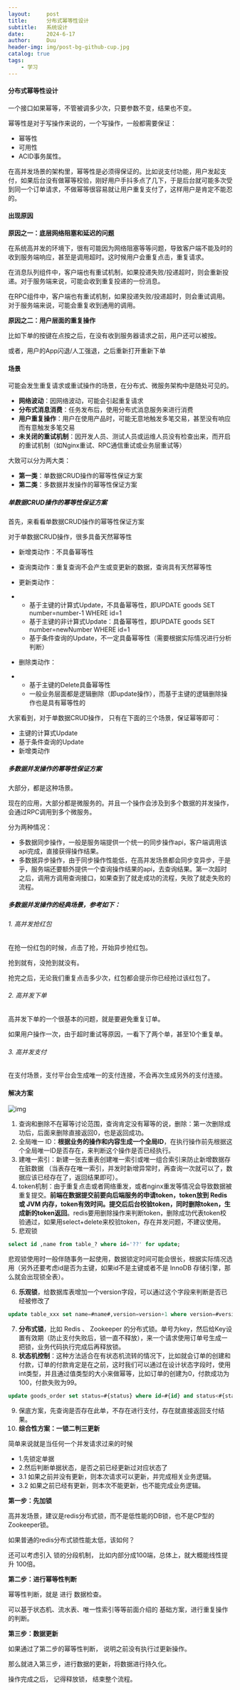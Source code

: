 ```yaml
---
layout:     post
title:      分布式幂等性设计
subtitle:   系统设计
date:       2024-6-17
author:     Duu
header-img: img/post-bg-github-cup.jpg
catalog: true
tags:
    - 学习
---
```


#### **分布式幂等性设计**

一个接口如果幂等，不管被调多少次，只要参数不变，结果也不变。

幂等性是对于写操作来说的，一个写操作，一般都需要保证：

- 幂等性
- 可用性
- ACID事务属性。

 在高并发场景的架构里，幂等性是必须得保证的。比如说支付功能，用户发起支付，如果后台没有做幂等校验，刚好用户手抖多点了几下，于是后台就可能多次受到同一个订单请求，不做幂等很容易就让用户重复支付了，这样用户是肯定不能忍的。 

#### 出现原因

**原因之一：底层网络阻塞和延迟的问题**

在系统高并发的环境下，很有可能因为网络阻塞等等问题，导致客户端不能及时的收到服务端响应，甚至是调用超时。这时候用户会重复点击，重复请求。

在消息队列组件中，客户端也有重试机制，如果投递失败/投递超时，则会重新投递。对于服务端来说，可能会收到重复投递的一份消息。

在RPC组件中，客户端也有重试机制，如果投递失败/投递超时，则会重试调用。对于服务端来说，可能会重复收到通用的调用。

**原因之二：用户层面的重复操作**

比如下单的按键在点按之后，在没有收到服务器请求之前，用户还可以被按。

或者，用户的App闪退/人工强退，之后重新打开重新下单

#### 场景

可能会发生重复请求或重试操作的场景，在分布式、微服务架构中是随处可见的。

- **网络波动**：因网络波动，可能会引起重复请求
- **分布式消息消费**：任务发布后，使用分布式消息服务来进行消费
- **用户重复操作**：用户在使用产品时，可能无意地触发多笔交易，甚至没有响应而有意触发多笔交易
- **未关闭的重试机制**：因开发人员、测试人员或运维人员没有检查出来，而开启的重试机制（如Nginx重试、RPC通信重试或业务层重试等）

大致可以分为两大类：

- **第一类**：单数据CRUD操作的幂等性保证方案
- **第二类**：多数据并发操作的幂等性保证方案

##### 单数据CRUD操作的幂等性保证方案

首先，来看看单数据CRUD操作的幂等性保证方案

对于单数据CRUD操作，很多具备天然幂等性

- 新增类动作：不具备幂等性
- 查询类动作：重复查询不会产生或变更新的数据，查询具有天然幂等性
- 更新类动作：

- - 基于主键的计算式Update，不具备幂等性，即UPDATE goods SET number=number-1 WHERE id=1
  - 基于主键的非计算式Update：具备幂等性，即UPDATE goods SET number=newNumber WHERE id=1
  - 基于条件查询的Update，不一定具备幂等性（需要根据实际情况进行分析判断）

- 删除类动作：

- - 基于主键的Delete具备幂等性
  - 一般业务层面都是逻辑删除（即update操作），而基于主键的逻辑删除操作也是具有幂等性的

大家看到，对于单数据CRUD操作， 只有在下面的三个场景，保证幂等即可：

- 主键的计算式Update
- 基于条件查询的Update
- 新增类动作

##### 多数据并发操作的幂等性保证方案

大部分，都是这种场景。

现在的应用，大部分都是微服务的。并且一个操作会涉及到多个数据的并发操作，会通过RPC调用到多个微服务。

分为两种情况：

- 多数据同步操作，一般是服务端提供一个统一的同步操作api，客户端调用该api完成，直接获得操作结果。
- 多数据异步操作，由于同步操作性能低，在高并发场景都会同步变异步，于是乎，服务端还要额外提供一个查询操作结果的api，去查询结果。第一次超时之后，调用方调用查询接口，如果查到了就走成功的流程，失败了就走失败的流程。

##### 多数据并发操作的经典场景，参考如下：

###### 1. 高并发抢红包

在抢一份红包的时候，点击了抢，开始异步抢红包。

抢到就有，没抢到就没有。

抢完之后，无论我们重复点击多少次，红包都会提示你已经抢过该红包了。

###### 2. 高并发下单

高并发下单的一个很基本的问题，就是要避免重复订单。

如果用户操作一次，由于超时重试等原因，一看下了两个单，甚至10个重复单。

###### 3. 高并发支付

在支付场景，支付平台会生成唯一的支付连接，不会再次生成另外的支付连接。

#### 解决方案

![img](https://cdn.jsdelivr.net/gh/0oHo0/Picture@main/img/202406171701830.png)

1. 查询和删除不在幂等讨论范围，查询肯定没有幂等的说，删除：第一次删除成功后，后面来删除直接返回0，也是返回成功。 
2. 全局唯一 ID：**根据业务的操作和内容生成一个全局ID**，在执行操作前先根据这个全局唯一ID是否存在，来判断这个操作是否已经执行。
3. 建唯一索引：新建一张去重表创建唯一索引或唯一组合索引来防止新增数据存在脏数据 （当表存在唯一索引，并发时新增异常时，再查询一次就可以了，数据应该已经存在了，返回结果即可）。  
4. token机制：由于重复点击或者网络重发，或者nginx重发等情况会导致数据被重复提交。**前端在数据提交前要向后端服务的申请token，token放到 Redis 或 JVM 内存，token有效时间。提交后后台校验token，同时删除token，生成新的token返回**。redis要用删除操作来判断token，删除成功代表token校验通过，如果用select+delete来校验token，存在并发问题，不建议使用。  
5. 悲观锁  

```sql
select id ,name from table_? where id='??' for update; 
```

悲观锁使用时一般伴随事务一起使用，数据锁定时间可能会很长，根据实际情况选用（另外还要考虑id是否为主键，如果id不是主键或者不是 InnoDB 存储引擎，那么就会出现锁全表）。

6. **乐观锁**，给数据库表增加一个version字段，可以通过这个字段来判断是否已经被修改了  

```sql
update table_xxx set name=#name#,version=version+1 where version=#version#
```

7. **分布式锁**，比如 Redis 、 Zookeeper 的分布式锁。单号为key，然后给Key设置有效期（防止支付失败后，锁一直不释放），来一个请求使用订单号生成一把锁，业务代码执行完成后再释放锁。
8. **状态机控制**：这种方法适合在有状态机流转的情况下，比如就会订单的创建和付款，订单的付款肯定是在之前，这时我们可以通过在设计状态字段时，使用int类型，并且通过值类型的大小来做幂等，比如订单的创建为0，付款成功为100，付款失败为99。

```sql
update goods_order set status=#{status} where id=#{id} and status<#{status}
```

9. 保底方案，先查询是否存在此单，不存在进行支付，存在就直接返回支付结果。
10. **综合性方案：一锁二判三更新**

简单来说就是当任何一个并发请求过来的时候

- 1.先锁定单据
- 2.然后判断单据状态，是否之前已经更新过对应状态了
- 3.1  如果之前并没有更新，则本次请求可以更新，并完成相关业务逻辑。
- 3.2  如果之前已经有更新，则本次不能更新，也不能完成业务逻辑。

**第一步：先加锁**

高并发场景，建议是redis分布式锁，而不是低性能的DB锁，也不是CP型的 Zookeeper锁。

如果普通的redis分布式锁性能太低，该如何？

还可以考虑引入 锁的分段机制， 比如内部分成100端，总体上，就大概能线性提升 100倍。

**第二步：进行幂等性判断**

幂等性判断，就是 进行 数据检查。

可以基于状态机、流水表、唯一性索引等等前面介绍的 基础方案，进行重复操作的判断。

**第三步：数据更新**

如果通过了第二步的幂等性判断， 说明之前没有执行过更新操作。

那么就进入第三步，进行数据的更新，将数据进行持久化。

操作完成之后， 记得释放锁， 结束整个流程。
